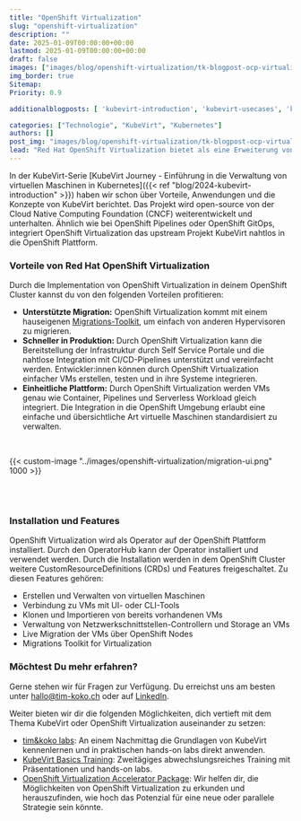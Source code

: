 ```yaml
---
title: "OpenShift Virtualization"
slug: "openshift-virtualization"
description: ""
date: 2025-01-09T00:00:00+00:00
lastmod: 2025-01-09T00:00:00+00:00
draft: false
images: ["images/blog/openshift-virtualization/tk-blogpost-ocp-virtualization-some.jpg"]
img_border: true
Sitemap:
Priority: 0.9

additionalblogposts: [ 'kubevirt-introduction', 'kubevirt-usecases', 'kubevirt-training' ]

categories: ["Technologie", "KubeVirt", "Kubernetes"]
authors: []
post_img: "images/blog/openshift-virtualization/tk-blogpost-ocp-virtualization.jpg"
lead: "Red Hat OpenShift Virtualization bietet als eine Erweiterung von Red Hat OpenShift eine Möglichkeit, virtuelle Maschinen einfach und effizient in dein bestehendes OpenShift Umfeld standardisiert zu integrieren. Es erlaubt, die traditionellen Virtualisierungslösungen und die Cloud Native Welt zu einer zuverlässigen, konsistenten und standardisierten Hybrid Cloud Anwendungsplattform zusammenzuführen."
---
```



In der KubeVirt-Serie [KubeVirt Journey - Einführung in die Verwaltung von virtuellen Maschinen in Kubernetes]({{< ref "blog/2024-kubevirt-introduction" >}}) haben wir schon über Vorteile, Anwendungen und die Konzepte von KubeVirt berichtet. Das Projekt wird open-source von der Cloud Native Computing Foundation (CNCF) weiterentwickelt und unterhalten. Ähnlich wie bei OpenShift Pipelines oder OpenShift GitOps, integriert OpenShift Virtualization das upstream Projekt KubeVirt nahtlos in die OpenShift Plattform.

### Vorteile von Red Hat OpenShift Virtualization

Durch die Implementation von OpenShift Virtualization in deinem OpenShift Cluster kannst du von den folgenden Vorteilen profitieren:

* **Unterstützte Migration:** OpenShift Virtualization kommt mit einem hauseigenen [Migrations-Toolkit](https://developers.redhat.com/products/mtv/overview), um einfach von anderen Hypervisoren zu migrieren.
* **Schneller in Produktion:** Durch OpenShift Virtualization kann die Bereitstellung der Infrastruktur durch Self Service Portale und die nahtlose Integration mit CI/CD-Pipelines unterstützt und vereinfacht werden. Entwickler:innen können durch OpenShift Virtualization einfacher VMs erstellen, testen und in ihre Systeme integrieren.
* **Einheitliche Plattform:** Durch OpenShift Virtualization werden VMs genau wie Container, Pipelines und Serverless Workload gleich integriert. Die Integration in die OpenShift Umgebung erlaubt eine einfache und übersichtliche Art virtuelle Maschinen standardisiert zu verwalten.

<br/>

{{< custom-image "../images/openshift-virtualization/migration-ui.png" 1000 >}}

<br/><br/>

### Installation und Features

OpenShift Virtualization wird als Operator auf der OpenShift Plattform installiert. Durch den OperatorHub kann der Operator installiert und verwendet werden. Durch die Installation werden in dem OpenShift Cluster weitere CustomResourceDefinitions (CRDs) und Features freigeschaltet.
Zu diesen Features gehören:

* Erstellen und Verwalten von virtuellen Maschinen
* Verbindung zu VMs mit UI- oder CLI-Tools
* Klonen und Importieren von bereits vorhandenen VMs
* Verwaltung von Netzwerkschnittstellen-Controllern und Storage an VMs
* Live Migration der VMs über OpenShift Nodes
* Migrations Toolkit for Virtualization

### Möchtest Du mehr erfahren?

Gerne stehen wir für Fragen zur Verfügung. Du erreichst uns am besten unter [hallo@tim-koko.ch](mailto:hallo@tim-koko.ch)&nbsp;oder auf [LinkedIn](https://www.linkedin.com/company/tim-koko).

Weiter bieten wir dir die folgenden Möglichkeiten, dich vertieft mit dem Thema KubeVirt oder OpenShift Virtualization auseinander zu setzen:

* [tim&koko labs](https://tim-koko.ch/labs/): An einem Nachmittag die Grundlagen von KubeVirt kennenlernen und in praktischen hands-on labs direkt anwenden.
* [KubeVirt Basics Training](https://acend.ch/trainings/kubevirt/): Zweitägiges abwechslungsreiches Training mit Präsentationen und hands-on labs.
* [OpenShift Virtualization Accelerator Package](https://tim-koko.ch/services/openshift-virtualization-accelerator/): Wir helfen dir, die Möglichkeiten von OpenShift Virtualization zu erkunden und herauszufinden, wie hoch das Potenzial für eine neue oder parallele Strategie sein
  könnte.
